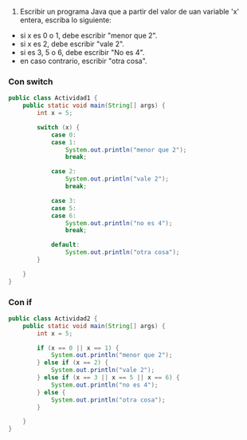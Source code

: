 1. Escribir un programa Java que a partir del valor de uan variable 'x' entera, escriba lo siguiente:
- si x es 0 o 1, debe escribir "menor que 2".
- si x es 2, debe escribir "vale 2".
- si es 3, 5 o 6, debe escribir "No es 4".
- en caso contrario, escribir "otra cosa".
### Con switch
```java
public class Actividad1 {
    public static void main(String[] args) {
        int x = 5;

        switch (x) {
            case 0:
            case 1:
                System.out.println("menor que 2");
                break;

            case 2:
                System.out.println("vale 2");
                break;

            case 3:
            case 5:
            case 6:
                System.out.println("no es 4");
                break;

            default:
                System.out.println("otra cosa");
        }

    }
}
```
### Con if
```java
public class Actividad2 {
    public static void main(String[] args) {
        int x = 5;

        if (x == 0 || x == 1) {
            System.out.println("menor que 2");
        } else if (x == 2) {
            System.out.println("vale 2");
        } else if (x == 3 || x == 5 || x == 6) {
            System.out.println("no es 4");
        } else {
            System.out.println("otra cosa");
        }

    }
}
```